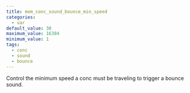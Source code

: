 ```yaml
---
title: mom_conc_sound_bounce_min_speed
categories:
  - var
default_value: 30
maximum_value: 16384
minimum_value: 1
tags:
  - conc
  - sound
  - bounce
---
```


Control the minimum speed a conc must be traveling to trigger a bounce sound.

